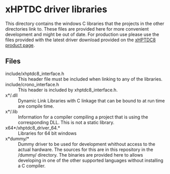 # xHPTDC driver libraries

This directory contains the windows C libraries that the projects in the other directories link to.
These files are provided here for more convenient development and might be out of date. For production use please use the files provided with the latest driver download provided on the [xHPTDC8 product page](https://www.cronologic.de/products/tdcs/xhptdc8-pcie).

## Files

<dl>
    <dt>include/xhptdc8_interface.h</dt>
        <dd> This header file must be included when linking to any of the libraries.<dd>
    <dt>include/crono_interface.h</dt>
        <dd> This header is included by xhptdc8_interface.h.<dd>
    <dt>x*/.dll</dt>
        <dd>Dynamic Link Libraries with C linkage that can be bound to at run time are compile time.</dd>
    <dt>x*/.lib</dt>
        <dd>Information for a compiler compiling a project that is using the corresponding DLL. This is not a static library.</dd>
    <dt>x64*/xhptdc8_driver_64.*</dt>
        <dd>Libraries for 64 bit windows</dd>
    <dt>x*dummy/*</dt>
        <dd>Dummy driver to be used for development whithout access to the actual hardware. The sources for this are in this repository in the /dummy/ directory. The binaries are provided here to allows developing in one of the other supported languages without installing a C compiler.</dd>
</dl>
